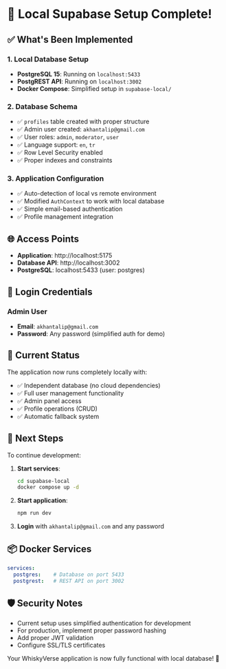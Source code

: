 # 🎉 Local Supabase Setup Complete!

## ✅ What's Been Implemented

### 1. Local Database Setup
- **PostgreSQL 15**: Running on `localhost:5433` 
- **PostgREST API**: Running on `localhost:3002`
- **Docker Compose**: Simplified setup in `supabase-local/`

### 2. Database Schema
- ✅ `profiles` table created with proper structure
- ✅ Admin user created: `akhantalip@gmail.com`
- ✅ User roles: `admin`, `moderator`, `user` 
- ✅ Language support: `en`, `tr`
- ✅ Row Level Security enabled
- ✅ Proper indexes and constraints

### 3. Application Configuration
- ✅ Auto-detection of local vs remote environment
- ✅ Modified `AuthContext` to work with local database
- ✅ Simple email-based authentication
- ✅ Profile management integration

## 🌐 Access Points

- **Application**: http://localhost:5175
- **Database API**: http://localhost:3002
- **PostgreSQL**: localhost:5433 (user: postgres)

## 🔑 Login Credentials

### Admin User
- **Email**: `akhantalip@gmail.com`
- **Password**: Any password (simplified auth for demo)

## 🎯 Current Status

The application now runs completely locally with:
- ✅ Independent database (no cloud dependencies)
- ✅ Full user management functionality 
- ✅ Admin panel access
- ✅ Profile operations (CRUD)
- ✅ Automatic fallback system

## 🚀 Next Steps

To continue development:

1. **Start services**:
   ```bash
   cd supabase-local
   docker compose up -d
   ```

2. **Start application**:
   ```bash
   npm run dev
   ```

3. **Login** with `akhantalip@gmail.com` and any password

## 📦 Docker Services

```yaml
services:
  postgres:    # Database on port 5433
  postgrest:   # REST API on port 3002
```

## 🛡️ Security Notes

- Current setup uses simplified authentication for development
- For production, implement proper password hashing
- Add proper JWT validation
- Configure SSL/TLS certificates

Your WhiskyVerse application is now fully functional with local database! 🥃